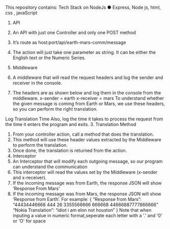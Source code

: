 This repository contains:
Tech Stack on NodeJs
●  Express, Node js, html, css , javaScript
1. API
1. An API with just one Controller and only one POST method
2. It’s route as host:port/api/earth-mars-comm/message
3. The action will just take one parameter as string. It can be either the English text or the
Numeric Series.

2. Middleware
1. A middleware that will read the request headers and log the sender
and receiver in the console.
2. The headers  are as shown below and log them in the console from the middleware.
x-sender = earth
x-receiver = mars
To understand whether the given message is coming from Earth or Mars, we use
these headers, so you can perform the right translation.

Log Translation Time
Also, log the time it takes to process the request from the time it enters the program and exits.
3. Translation Method
1. From your controller action, call a method that does the translation.
2. This method will use these header values extracted by the Middleware to perform the
translation.
3. Once done, the translation is returned from the action.
4. Interceptor
1. An Interceptor that will modify each outgoing message, so our program can
understand the communication
2. This interceptor will read the values set by the Middleware (x-sender and x-receiver).
3. If the incoming message was from Earth, the response JSON will show ‘Response From
Mars’
4. If the incoming message was from Mars, the response JSON will show ‘Response from
Earth’. For example:
{
“Response from Mars”: “44434446668 444 26 3355566666 666668
44666887777866666”
“Nokia Translation”: “idiot i am elon not houston”
}
Note that when inputing a value in numeric format,seperate each letter with a '.' and '0' or 'O' for space